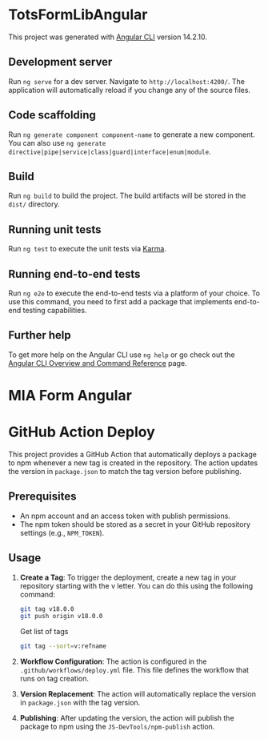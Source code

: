 # TotsFormLibAngular

This project was generated with [Angular CLI](https://github.com/angular/angular-cli) version 14.2.10.

## Development server

Run `ng serve` for a dev server. Navigate to `http://localhost:4200/`. The application will automatically reload if you change any of the source files.

## Code scaffolding

Run `ng generate component component-name` to generate a new component. You can also use `ng generate directive|pipe|service|class|guard|interface|enum|module`.

## Build

Run `ng build` to build the project. The build artifacts will be stored in the `dist/` directory.

## Running unit tests

Run `ng test` to execute the unit tests via [Karma](https://karma-runner.github.io).

## Running end-to-end tests

Run `ng e2e` to execute the end-to-end tests via a platform of your choice. To use this command, you need to first add a package that implements end-to-end testing capabilities.

## Further help

To get more help on the Angular CLI use `ng help` or go check out the [Angular CLI Overview and Command Reference](https://angular.io/cli) page.

# MIA Form Angular

# GitHub Action Deploy

This project provides a GitHub Action that automatically deploys a package to npm whenever a new tag is created in the repository. The action updates the version in `package.json` to match the tag version before publishing.

## Prerequisites
- An npm account and an access token with publish permissions.
- The npm token should be stored as a secret in your GitHub repository settings (e.g., `NPM_TOKEN`).

## Usage

1. **Create a Tag**: To trigger the deployment, create a new tag in your repository starting with the v letter. You can do this using the following command:

   ```bash
   git tag v18.0.0
   git push origin v18.0.0
   ```

   Get list of tags

   ```bash
   git tag --sort=v:refname
   ```

2. **Workflow Configuration**: The action is configured in the `.github/workflows/deploy.yml` file. This file defines the workflow that runs on tag creation.

3. **Version Replacement**: The action will automatically replace the version in `package.json` with the tag version.

4. **Publishing**: After updating the version, the action will publish the package to npm using the `JS-DevTools/npm-publish` action.
